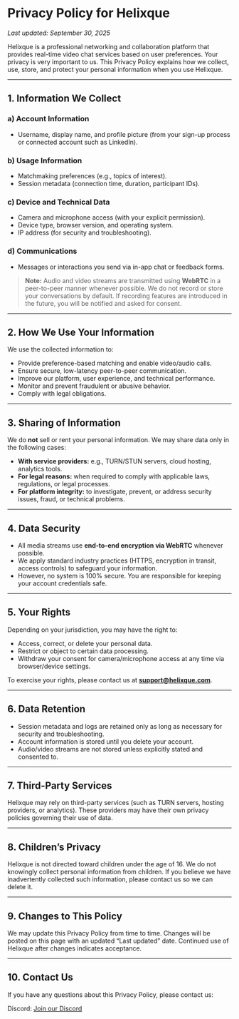 # Privacy Policy for Helixque

_Last updated: September 30, 2025_

Helixque is a professional networking and collaboration platform that provides real-time video chat services based on user preferences. Your privacy is very important to us. This Privacy Policy explains how we collect, use, store, and protect your personal information when you use Helixque.

---

## 1. Information We Collect

### a) Account Information
- Username, display name, and profile picture (from your sign-up process or connected account such as LinkedIn).

### b) Usage Information
- Matchmaking preferences (e.g., topics of interest).
- Session metadata (connection time, duration, participant IDs).

### c) Device and Technical Data
- Camera and microphone access (with your explicit permission).
- Device type, browser version, and operating system.
- IP address (for security and troubleshooting).

### d) Communications
- Messages or interactions you send via in-app chat or feedback forms.

> **Note:** Audio and video streams are transmitted using **WebRTC** in a peer-to-peer manner whenever possible. We do not record or store your conversations by default. If recording features are introduced in the future, you will be notified and asked for consent.

---

## 2. How We Use Your Information

We use the collected information to:
- Provide preference-based matching and enable video/audio calls.
- Ensure secure, low-latency peer-to-peer communication.
- Improve our platform, user experience, and technical performance.
- Monitor and prevent fraudulent or abusive behavior.
- Comply with legal obligations.

---

## 3. Sharing of Information

We do **not** sell or rent your personal information. We may share data only in the following cases:
- **With service providers:** e.g., TURN/STUN servers, cloud hosting, analytics tools.
- **For legal reasons:** when required to comply with applicable laws, regulations, or legal processes.
- **For platform integrity:** to investigate, prevent, or address security issues, fraud, or technical problems.

---

## 4. Data Security

- All media streams use **end-to-end encryption via WebRTC** whenever possible.  
- We apply standard industry practices (HTTPS, encryption in transit, access controls) to safeguard your information.  
- However, no system is 100% secure. You are responsible for keeping your account credentials safe.  

---

## 5. Your Rights

Depending on your jurisdiction, you may have the right to:
- Access, correct, or delete your personal data.
- Restrict or object to certain data processing.
- Withdraw your consent for camera/microphone access at any time via browser/device settings.

To exercise your rights, please contact us at **support@helixque.com**.

---

## 6. Data Retention

- Session metadata and logs are retained only as long as necessary for security and troubleshooting.  
- Account information is stored until you delete your account.  
- Audio/video streams are not stored unless explicitly stated and consented to.  

---

## 7. Third-Party Services

Helixque may rely on third-party services (such as TURN servers, hosting providers, or analytics). These providers may have their own privacy policies governing their use of data.

---

## 8. Children’s Privacy

Helixque is not directed toward children under the age of 16. We do not knowingly collect personal information from children. If you believe we have inadvertently collected such information, please contact us so we can delete it.

---

## 9. Changes to This Policy

We may update this Privacy Policy from time to time. Changes will be posted on this page with an updated “Last updated” date. Continued use of Helixque after changes indicates acceptance.

---

## 10. Contact Us

If you have any questions about this Privacy Policy, please contact us:

Discord: [Join our Discord](https://discord.gg/dQUh6SY9Uk)
